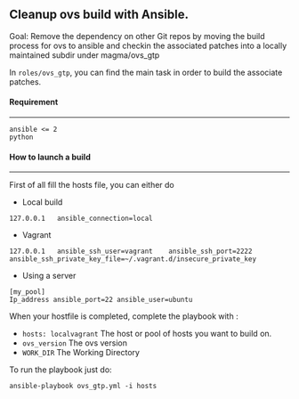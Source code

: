 ## Cleanup ovs build with Ansible.

Goal: Remove the dependency on other Git repos by moving the build process for ovs to ansible and checkin the associated patches into a locally maintained subdir under magma/ovs_gtp

In `roles/ovs_gtp`, you can find the main task in order to build the associate patches.

#### Requirement
---

```
ansible <= 2
python
```

#### How to launch a build
---

First of all fill the hosts file, you can either do

- Local build

```[local]
127.0.0.1   ansible_connection=local
```
- Vagrant

```[localvagrant]
127.0.0.1   ansible_ssh_user=vagrant    ansible_ssh_port=2222   ansible_ssh_private_key_file=~/.vagrant.d/insecure_private_key
```
- Using a server

```
[my_pool]
Ip_address ansible_port=22 ansible_user=ubuntu
```

When your hostfile is completed, complete the playbook with :

- `hosts: localvagrant`  The host  or pool of hosts you want to build on.
- `ovs_version`			  The ovs version
- `WORK_DIR`				  The Working Directory

To run the playbook just do:

```ansible-playbook ovs_gtp.yml -i hosts```
